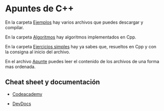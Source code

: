 # Apuntes de C++

En la carpeta [Ejemplos](./Ejemplos) hay varios archivos que puedes descargar y compilar.

En la carpeta [Algoritmos](./Algoritmos) hay algoritmos implementados en Cpp.

En la carpeta [Ejercicios simples](./Ejercicios_simples) hay ya sabes que, resueltos en Cpp y con la consigna al inicio del archivo.

En el archivo [Apunte](./Apunte.md) puedes leer el contenido de los archivos de una forma mas ordenada.

## Cheat sheet y documentación

* [Codeacademy](https://www.codecademy.com/resources/cheatsheets/language/c-plus-plus)

* [DevDocs](https://devdocs.io/cpp/)
